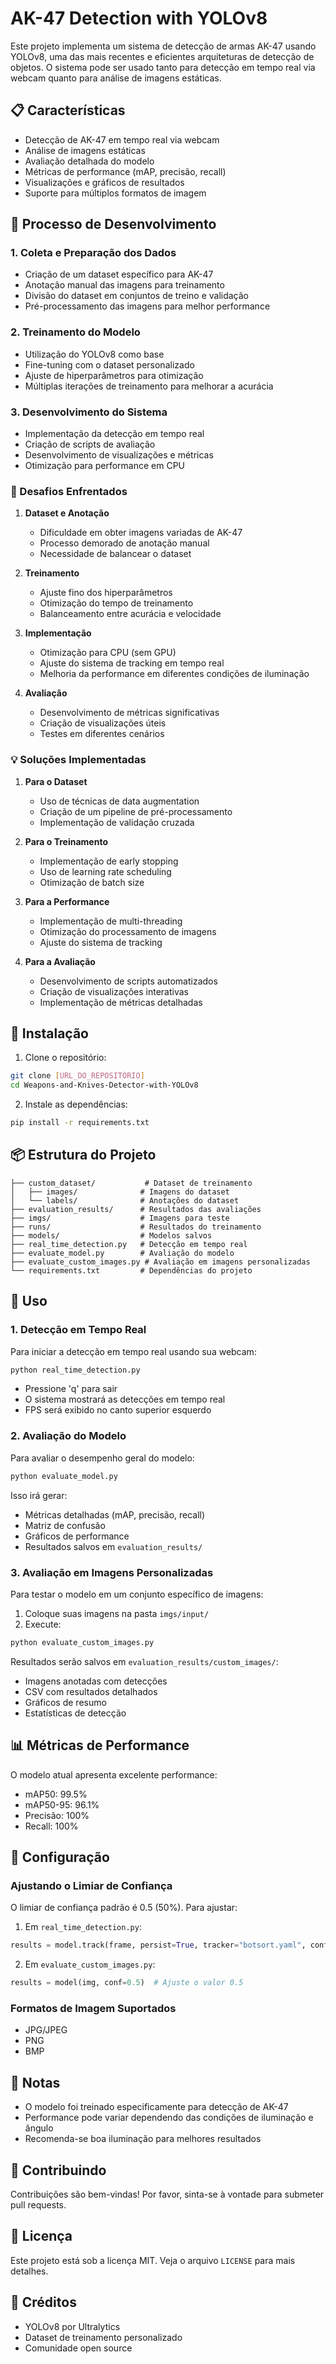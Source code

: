 # AK-47 Detection with YOLOv8

Este projeto implementa um sistema de detecção de armas AK-47 usando YOLOv8, uma das mais recentes e eficientes arquiteturas de detecção de objetos. O sistema pode ser usado tanto para detecção em tempo real via webcam quanto para análise de imagens estáticas.

## 📋 Características

- Detecção de AK-47 em tempo real via webcam
- Análise de imagens estáticas
- Avaliação detalhada do modelo
- Métricas de performance (mAP, precisão, recall)
- Visualizações e gráficos de resultados
- Suporte para múltiplos formatos de imagem

## 🔄 Processo de Desenvolvimento

### 1. Coleta e Preparação dos Dados
- Criação de um dataset específico para AK-47
- Anotação manual das imagens para treinamento
- Divisão do dataset em conjuntos de treino e validação
- Pré-processamento das imagens para melhor performance

### 2. Treinamento do Modelo
- Utilização do YOLOv8 como base
- Fine-tuning com o dataset personalizado
- Ajuste de hiperparâmetros para otimização
- Múltiplas iterações de treinamento para melhorar a acurácia

### 3. Desenvolvimento do Sistema
- Implementação da detecção em tempo real
- Criação de scripts de avaliação
- Desenvolvimento de visualizações e métricas
- Otimização para performance em CPU

### 🎯 Desafios Enfrentados

1. **Dataset e Anotação**
   - Dificuldade em obter imagens variadas de AK-47
   - Processo demorado de anotação manual
   - Necessidade de balancear o dataset

2. **Treinamento**
   - Ajuste fino dos hiperparâmetros
   - Otimização do tempo de treinamento
   - Balanceamento entre acurácia e velocidade

3. **Implementação**
   - Otimização para CPU (sem GPU)
   - Ajuste do sistema de tracking em tempo real
   - Melhoria da performance em diferentes condições de iluminação

4. **Avaliação**
   - Desenvolvimento de métricas significativas
   - Criação de visualizações úteis
   - Testes em diferentes cenários

### 💡 Soluções Implementadas

1. **Para o Dataset**
   - Uso de técnicas de data augmentation
   - Criação de um pipeline de pré-processamento
   - Implementação de validação cruzada

2. **Para o Treinamento**
   - Implementação de early stopping
   - Uso de learning rate scheduling
   - Otimização de batch size

3. **Para a Performance**
   - Implementação de multi-threading
   - Otimização do processamento de imagens
   - Ajuste do sistema de tracking

4. **Para a Avaliação**
   - Desenvolvimento de scripts automatizados
   - Criação de visualizações interativas
   - Implementação de métricas detalhadas

## 🚀 Instalação

1. Clone o repositório:
```bash
git clone [URL_DO_REPOSITÓRIO]
cd Weapons-and-Knives-Detector-with-YOLOv8
```

2. Instale as dependências:
```bash
pip install -r requirements.txt
```

## 📦 Estrutura do Projeto

```
├── custom_dataset/           # Dataset de treinamento
│   ├── images/              # Imagens do dataset
│   └── labels/              # Anotações do dataset
├── evaluation_results/      # Resultados das avaliações
├── imgs/                    # Imagens para teste
├── runs/                    # Resultados do treinamento
├── models/                  # Modelos salvos
├── real_time_detection.py   # Detecção em tempo real
├── evaluate_model.py        # Avaliação do modelo
├── evaluate_custom_images.py # Avaliação em imagens personalizadas
└── requirements.txt         # Dependências do projeto
```

## 🎯 Uso

### 1. Detecção em Tempo Real

Para iniciar a detecção em tempo real usando sua webcam:

```bash
python real_time_detection.py
```

- Pressione 'q' para sair
- O sistema mostrará as detecções em tempo real
- FPS será exibido no canto superior esquerdo

### 2. Avaliação do Modelo

Para avaliar o desempenho geral do modelo:

```bash
python evaluate_model.py
```

Isso irá gerar:
- Métricas detalhadas (mAP, precisão, recall)
- Matriz de confusão
- Gráficos de performance
- Resultados salvos em `evaluation_results/`

### 3. Avaliação em Imagens Personalizadas

Para testar o modelo em um conjunto específico de imagens:

1. Coloque suas imagens na pasta `imgs/input/`
2. Execute:
```bash
python evaluate_custom_images.py
```

Resultados serão salvos em `evaluation_results/custom_images/`:
- Imagens anotadas com detecções
- CSV com resultados detalhados
- Gráficos de resumo
- Estatísticas de detecção

## 📊 Métricas de Performance

O modelo atual apresenta excelente performance:
- mAP50: 99.5%
- mAP50-95: 96.1%
- Precisão: 100%
- Recall: 100%

## 🔧 Configuração

### Ajustando o Limiar de Confiança

O limiar de confiança padrão é 0.5 (50%). Para ajustar:

1. Em `real_time_detection.py`:
```python
results = model.track(frame, persist=True, tracker="botsort.yaml", conf=0.5)  # Ajuste o valor 0.5
```

2. Em `evaluate_custom_images.py`:
```python
results = model(img, conf=0.5)  # Ajuste o valor 0.5
```

### Formatos de Imagem Suportados

- JPG/JPEG
- PNG
- BMP

## 📝 Notas

- O modelo foi treinado especificamente para detecção de AK-47
- Performance pode variar dependendo das condições de iluminação e ângulo
- Recomenda-se boa iluminação para melhores resultados

## 🤝 Contribuindo

Contribuições são bem-vindas! Por favor, sinta-se à vontade para submeter pull requests.

## 📄 Licença

Este projeto está sob a licença MIT. Veja o arquivo `LICENSE` para mais detalhes.

## 🙏 Créditos

- YOLOv8 por Ultralytics
- Dataset de treinamento personalizado
- Comunidade open source
